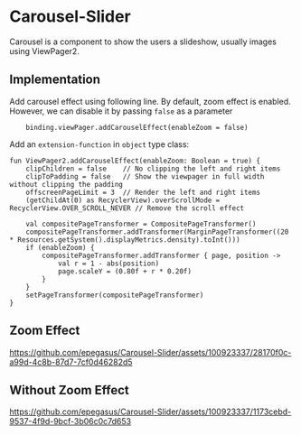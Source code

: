 # Carousel-Slider
Carousel is a component to show the users a slideshow, usually images using ViewPager2.

## Implementation

Add carousel effect using following line. By default, zoom effect is enabled. However, we can disable it by passing `false` as a parameter

        binding.viewPager.addCarouselEffect(enableZoom = false)
        
Add an `extension-function` in `object` type class:

    fun ViewPager2.addCarouselEffect(enableZoom: Boolean = true) {
        clipChildren = false    // No clipping the left and right items
        clipToPadding = false   // Show the viewpager in full width without clipping the padding
        offscreenPageLimit = 3  // Render the left and right items
        (getChildAt(0) as RecyclerView).overScrollMode = RecyclerView.OVER_SCROLL_NEVER // Remove the scroll effect

        val compositePageTransformer = CompositePageTransformer()
        compositePageTransformer.addTransformer(MarginPageTransformer((20 * Resources.getSystem().displayMetrics.density).toInt()))
        if (enableZoom) {
            compositePageTransformer.addTransformer { page, position ->
                val r = 1 - abs(position)
                page.scaleY = (0.80f + r * 0.20f)
            }
        }
        setPageTransformer(compositePageTransformer)
    }


## Zoom Effect

https://github.com/epegasus/Carousel-Slider/assets/100923337/28170f0c-a99d-4c8b-87d7-7cf0d46282d5

## Without Zoom Effect

https://github.com/epegasus/Carousel-Slider/assets/100923337/1173cebd-9537-4f9d-9bcf-3b06c0c7d653
